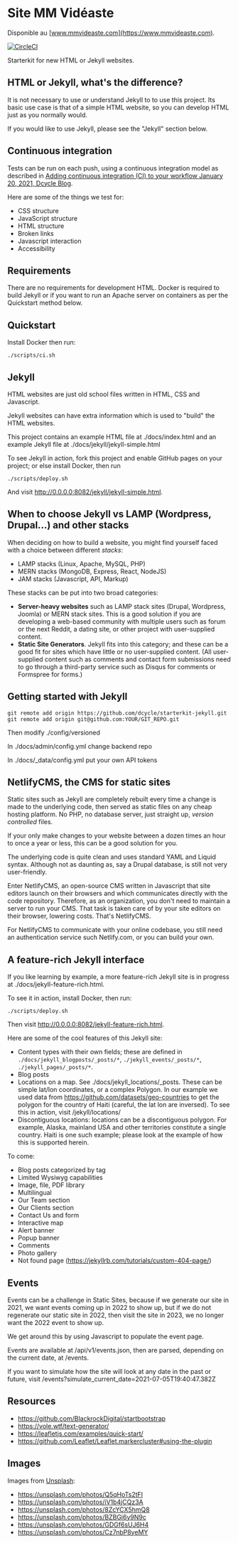 Site MM Vidéaste
=====

Disponible au [www.mmvideaste.com](https://www.mmvideaste.com).

[![CircleCI](https://circleci.com/gh/mmvideaste/mmvideaste-site/tree/master.svg?style=svg)](https://circleci.com/gh/mmvideaste/mmvideaste-site/tree/master)

Starterkit for new HTML or Jekyll websites.

HTML or Jekyll, what's the difference?
-----

It is not necessary to use or understand Jekyll to to use this project. Its basic use case is that of a simple HTML website, so you can develop HTML just as you normally would.

If you would like to use Jekyll, please see the "Jekyll" section below.

Continuous integration
-----

Tests can be run on each push, using a continuous integration model as described in [Adding continuous integration (CI) to your workflow
January 20, 2021, Dcycle Blog](https://blog.dcycle.com/blog/2021-01-20/ci/).

Here are some of the things we test for:

* CSS structure
* JavaScript structure
* HTML structure
* Broken links
* Javascript interaction
* Accessibility

Requirements
-----

There are no requirements for development HTML. Docker is required to build Jekyll or if you want to run an Apache server on containers as per the Quickstart method below.

Quickstart
-----

Install Docker then run:

    ./scripts/ci.sh

Jekyll
-----

HTML websites are just old school files written in HTML, CSS and Javascript.

Jekyll websites can have extra information which is used to "build" the HTML websites.

This project contains an example HTML file at ./docs/index.html and an example Jekyll file at ./docs/jekyll/jekyll-simple.html

To see Jekyll in action, fork this project and enable GitHub pages on your project; or else install Docker, then run

    ./scripts/deploy.sh

And visit http://0.0.0.0:8082/jekyll/jekyll-simple.html.

When to choose Jekyll vs LAMP (Wordpress, Drupal...) and other stacks
-----

When deciding on how to build a website, you might find yourself faced with a choice between different _stacks_:

* LAMP stacks (Linux, Apache, MySQL, PHP)
* MERN stacks (MongoDB, Express, React, NodeJS)
* JAM stacks (Javascript, API, Markup)

These stacks can be put into two broad categories:

* **Server-heavy websites** such as LAMP stack sites (Drupal, Wordpress, Joomla) or MERN stack sites. This is a good solution if you are developing a web-based community with multiple users such as forum or the next Reddit, a dating site, or other project with user-supplied content.
* **Static Site Generators**. Jekyll fits into this category; and these can be a good fit for sites which have little or no user-supplied content. (All user-supplied content such as comments and contact form submissions need to go through a third-party service such as Disqus for comments or Formspree for forms.)

Getting started with Jekyll
-----

    git remote add origin https://github.com/dcycle/starterkit-jekyll.git
    git remote add origin git@github.com:YOUR/GIT_REPO.git

Then modify ./config/versioned

In ./docs/admin/config.yml change backend repo

In ./docs/_data/config.yml put your own API tokens

NetlifyCMS, the CMS for static sites
-----

Static sites such as Jekyll are completely rebuilt every time a change is made to the underlying code, then served as static files on any cheap hosting platform. No PHP, no database server, just straight up, _version controlled_ files.

If your only make changes to your website between a dozen times an hour to once a year or less, this can be a good solution for you.

The underlying code is quite clean and uses standard YAML and Liquid syntax. Although not as daunting as, say a Drupal database, is still not very user-friendly.

Enter NetlifyCMS, an open-source CMS written in Javascript that site editors launch on their browsers and which communicates directly with the code repository. Therefore, as an organization, you don't need to maintain a server to run your CMS. That task is taken care of by your site editors on their browser, lowering costs. That's NetlifyCMS.

For NetlifyCMS to communicate with your online codebase, you still need an authentication service such Netlify.com, or you can build your own.

A feature-rich Jekyll interface
-----

If you like learning by example, a more feature-rich Jekyll site is in progress at ./docs/jekyll-feature-rich.html.

To see it in action, install Docker, then run:

    ./scripts/deploy.sh

Then visit http://0.0.0.0:8082/jekyll-feature-rich.html.

Here are some of the cool features of this Jekyll site:

* Content types with their own fields; these are defined in `./docs/jekyll_blogposts/_posts/*`, `./jekyll_events/_posts/*`, `./jekyll_pages/_posts/*`.
* Blog posts
* Locations on a map. See ./docs/jekyll_locations/_posts. These can be simple lat/lon coordinates, or a complex Polygon. In our example we used data from https://github.com/datasets/geo-countries to get the polygon for the country of Haiti (careful, the lat lon are inversed). To see this in action, visit /jekyll/locations/
* Discontiguous locations: locations can be a discontiguous polygon. For example, Alaska, mainland USA and other territories constitute a single country. Haiti is one such example; please look at the example of how this is supported herein.

To come:

* Blog posts categorized by tag
* Limited Wysiwyg capabilities
* Image, file, PDF library
* Multilingual
* Our Team section
* Our Clients section
* Contact Us and form
* Interactive map
* Alert banner
* Popup banner
* Comments
* Photo gallery
* Not found page (https://jekyllrb.com/tutorials/custom-404-page/)

Events
-----

Events can be a challenge in Static Sites, because if we generate our site in 2021, we want events coming up in 2022 to show up, but if we do not regenerate our static site in 2022, then visit the site in 2023, we no longer want the 2022 event to show up.

We get around this by using Javascript to populate the event page.

Events are available at /api/v1/events.json, then are parsed, depending on the current date, at /events.

If you want to simulate how the site will look at any date in the past or future, visit /events?simulate_current_date=2021-07-05T19:40:47.382Z

Resources
-----

* https://github.com/BlackrockDigital/startbootstrap
* https://vole.wtf/text-generator/
* https://leafletjs.com/examples/quick-start/
* https://github.com/Leaflet/Leaflet.markercluster#using-the-plugin

Images
-----

Images from [Unsplash](https://unsplash.com):

* https://unsplash.com/photos/Q5qHoTs2tFI
* https://unsplash.com/photos/iV1b4jCQz3A
* https://unsplash.com/photos/8ZcYCX5hmQ8
* https://unsplash.com/photos/BZBGi6y9N9c
* https://unsplash.com/photos/GDGf6sUJ6H4
* https://unsplash.com/photos/Cz7nbP8yeMY
